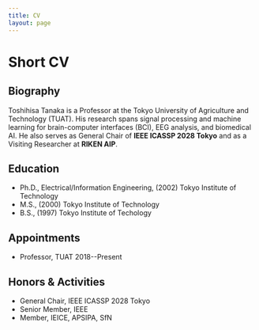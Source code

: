 ```yaml
---
title: CV
layout: page
---
```


# Short CV

## Biography
Toshihisa Tanaka is a Professor at the Tokyo University of Agriculture and Technology (TUAT). His research spans signal processing and machine learning for brain-computer interfaces (BCI), EEG analysis, and biomedical AI. He also serves as General Chair of **IEEE ICASSP 2028 Tokyo** and as a Visiting Researcher at **RIKEN AIP**.

## Education
- Ph.D., Electrical/Information Engineering, (2002)  Tokyo Institute of Technology
- M.S., (2000) Tokyo Institute of Technology
- B.S., (1997) Tokyo Institute of Techology
 

## Appointments
- Professor, TUAT 2018--Present

## Honors & Activities
- General Chair, IEEE ICASSP 2028 Tokyo
- Senior Member, IEEE
- Member, IEICE, APSIPA, SfN
